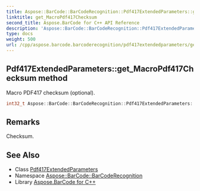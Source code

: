```yaml
---
title: Aspose::BarCode::BarCodeRecognition::Pdf417ExtendedParameters::get_MacroPdf417Checksum method
linktitle: get_MacroPdf417Checksum
second_title: Aspose.BarCode for C++ API Reference
description: 'Aspose::BarCode::BarCodeRecognition::Pdf417ExtendedParameters::get_MacroPdf417Checksum method. Macro PDF417 checksum (optional) in C++.'
type: docs
weight: 500
url: /cpp/aspose.barcode.barcoderecognition/pdf417extendedparameters/get_macropdf417checksum/
---
```

## Pdf417ExtendedParameters::get_MacroPdf417Checksum method


Macro PDF417 checksum (optional).

```cpp
int32_t Aspose::BarCode::BarCodeRecognition::Pdf417ExtendedParameters::get_MacroPdf417Checksum() const
```

## Remarks


Checksum.



## See Also

* Class [Pdf417ExtendedParameters](../)
* Namespace [Aspose::BarCode::BarCodeRecognition](../../)
* Library [Aspose.BarCode for C++](../../../)
